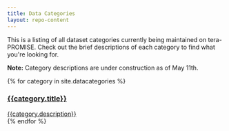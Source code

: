 ```yaml
---
title: Data Categories
layout: repo-content
---
```


This is a listing of all dataset categories currently being maintained on tera-PROMISE. Check out the brief descriptions of each category to find what you're looking for.

**Note:** Category descriptions are under construction as of May 11th.

{% for category in site.datacategories %}
<div class="col-lg-3 col-md-4 col-sm-6 col-xs-6">
<a class="categories" href="{{category.repourl}}">
<div class="well">
<h3 class="page-header">{{category.title}}</h3>
{{category.description}}
</div>
</a>
</div>
{% endfor %}
